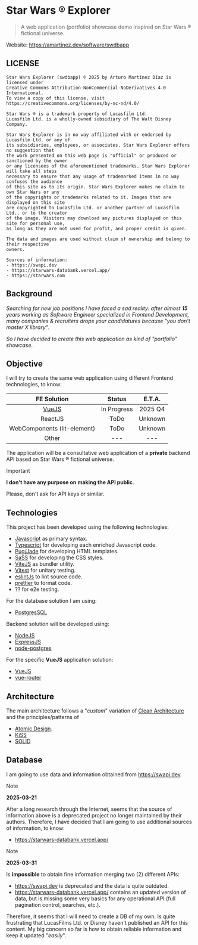 # Star Wars ® Explorer

> A web application (portfolio) showcase demo inspired on Star Wars ® fictional universe.

Website:
https://amartinez.dev/software/swdbapp

## LICENSE

```text
Star Wars Explorer (swdbapp) © 2025 by Arturo Martínez Díaz is licensed under
Creative Commons Attribution-NonCommercial-NoDerivatives 4.0 International.
To view a copy of this license, visit https://creativecommons.org/licenses/by-nc-nd/4.0/

Star Wars ® is a trademark property of Lucasfilm Ltd.
Lucasfilm Ltd. is a wholly-owned subsidiary of The Walt Disney Company.

Star Wars Explorer is in no way affiliated with or endorsed by Lucasfilm Ltd. or any of
its subsidiaries, employees, or associates. Star Wars Explorer offers no suggestion that
the work presented on this web page is "official" or produced or sanctioned by the owner
or any licensees of the aforementioned trademarks. Star Wars Explorer will take all steps
necessary to ensure that any usage of trademarked items in no way confuses the audience
of this site as to its origin. Star Wars Explorer makes no claim to own Star Wars or any
of the copyrights or trademarks related to it. Images that are displayed on this site
are copyrighted to Lucasfilm Ltd. or another partner of Lucasfilm Ltd., or to the creator
of the image. Visitors may download any pictures displayed on this site for personal use,
as long as they are not used for profit, and proper credit is given.

The data and images are used without claim of ownership and belong to their respective
owners.

Sources of information:
- https://swapi.dev
- https://starwars-databank.vercel.app/
- https://starwars.com
```

## Background

_Searching for new job positions I have faced a sad reality:
after almost **15** years working as Software Engineer specialized in
Frontend Development, many companies & recruiters drops your candidatures
because "you don't master X library"_.

_So I have decided to create this web application as kind of "portfolio" showcase_.

## Objective

I will try to create the same web application using different Frontend technologies, to know:

|                        FE Solution                        |   Status    | E.T.A.  |
| :-------------------------------------------------------: | :---------: |:-------:|
| [VueJS](https://amartinez.dev/software/swdbapp/vue-js/#/) | In Progress | 2025 Q4 |
|                          ReactJS                          |    ToDo     | Unknown |
|                WebComponents (lit-element)                |    ToDo     | Unknown |
|                           Other                           |     ---     |   ---   |

The application will be a consultative web application of a **private** backend API based on Star Wars ® fictional universe.

> [!IMPORTANT]
> **I don't have any purpose on making the API public**.
>
> Please, don't ask for API keys or similar.

## Technologies

This project has been developed using the following technologies:

- [Javascript](https://developer.mozilla.org/en-US/docs/Web/JavaScript) as primary syntax.
- [Typescript](https://www.typescriptlang.org/) for developing each enriched Javascript code.
- [Pug/Jade](https://pugjs.org/) for developing HTML templates.
- [SaSS](https://sass-lang.com/) for developing the CSS styles.
- [ViteJS](https://vite.dev/) as bundler utility.
- [Vitest](https://vitest.dev/) for unitary testing.
- [eslintJs](https://eslint.org/) to lint source code.
- [prettier](https://prettier.io/) to format code.
- ?? for e2e testing.

For the database solution I am using:

- [PostgresSQL](https://www.postgresql.org/)

Backend solution will be developed using:

- [NodeJS](https://nodejs.org/)
- [ExpressJS](https://expressjs.com/)
- [node-postgres](https://node-postgres.com/)

For the specific **VueJS** application solution:

- [VueJS](https://vuejs.org/)
- [vue-router](https://router.vuejs.org/)

## Architecture

The main architecture follows a "_custom_" variation of [Clean Architecture](https://blog.cleancoder.com/uncle-bob/2012/08/13/the-clean-architecture.html) and the principles/patterns of
- [Atomic Design](https://atomicdesign.bradfrost.com/).
- [KiSS](https://en.wikipedia.org/wiki/KISS_principle)
- [SOLID](https://en.wikipedia.org/wiki/SOLID)

## Database

I am going to use data and information obtained from https://swapi.dev.

> [!NOTE]
>
> **2025-03-21**
>
> After a long research through the Internet, seems that the source of information above is a
> deprecated project no longer maintained by their authors. Therefore, I have decided that I am going to use
> additional sources of information, to know:
>
> - https://starwars-databank.vercel.app/

> [!NOTE]
>
> **2025-03-31**
>
> Is **impossible** to obtain fine information merging two (2) different APIs:
> - https://swapi.dev is deprecated and the data is quite outdated.
> - https://starwars-databank.vercel.app/ contains an updated version of data, but is missing
> some very basics for any operational API (full pagination control, searches, etc.).
>
> Therefore, it seems that I will need to create a DB of my own.
> Is quite frustrating that LucasFilms Ltd. or Disney haven't published an API for this content.
> My big concern so far is how to obtain reliable information and keep it updated "_easily_".
